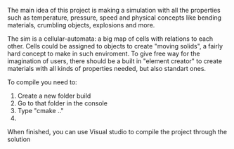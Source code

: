 The main idea of this project is making a simulation with all the properties such as temperature, pressure, speed and physical concepts like bending materials, crumbling objects, explosions and more.

The sim is a cellular-automata: a big map of cells with relations to each other. Cells could be assigned to objects to create "moving solids", a fairly hard concept to make in such enviroment. To give free way for the imagination of users, there should be a built in "element creator" to create materials with all kinds of properties needed, but also standart ones.


To compile you need to:
1. Create a new folder build
2. Go to that folder in the console
3. Type "cmake .."
4. 
When finished, you can use Visual studio to compile the project through the solution
